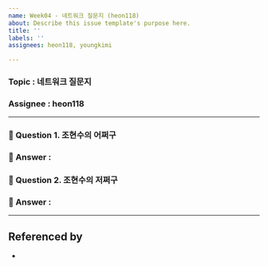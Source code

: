 ```yaml
---
name: Week04 - 네트워크 질문지 (heon118)
about: Describe this issue template's purpose here.
title: ''
labels: ''
assignees: heon118, youngkimi

---
```


### Topic : 네트워크 질문지
### Assignee : heon118

--- ---
### 🍑 Question 1. 조현수의 어쩌구
### 🍑 Answer : 

### 🍑 Question 2. 조현수의 저쩌구
### 🍑 Answer : 

--- ---
## Referenced by
-
